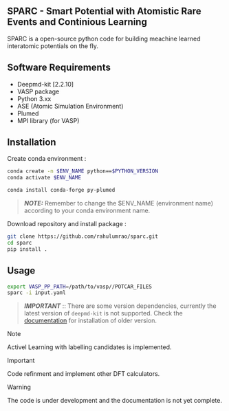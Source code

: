 ## SPARC - Smart Potential with Atomistic Rare Events and Continious Learning

<!-- <p align="center">
  <img width="527" height="527" src="docs/SPARC.jpeg?raw=true">
</p> -->

 <!-- #src="https://github.com/rahulumrao/sparc/docs/SPARC.jpeg?raw=true"> -->

SPARC is a open-source python code for building meachine learned interatomic potentials on the fly.


## Software Requirements

* Deepmd-kit [2.2.10]
* VASP package
* Python 3.xx
* ASE (Atomic Simulation Environment)
* Plumed
* MPI library (for VASP)

## Installation

Create conda environment :

```bash
conda create -n $ENV_NAME python==$PYTHON_VERSION
conda activate $ENV_NAME

conda install conda-forge py-plumed
```
> **_NOTE:_** Remember to change the $ENV_NAME (environment name) according to your conda environment name.

Download repository and install package :
```bash
git clone https://github.com/rahulumrao/sparc.git
cd sparc
pip install .
```

## Usage
```bash
export VASP_PP_PATH=/path/to/vasp//POTCAR_FILES
sparc -i input.yaml
```


> **_IMPORTANT_** :: There are some version dependencies, currently the latest version of `deepmd-kit` is not supported. Check the [documentation](https://deepmd-kit.readthedocs.io/en/latest/install/easy-install.html) for installation of older version.


> [!Note]  
> Activel Learning with labelling candidates is implemented.

> [!IMPORTANT]  
> Code refinment and implement other DFT calculators.

> [!Warning]
> The code is under development and the documentation is not yet complete.

